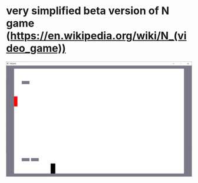 # very simplified beta version of N game (https://en.wikipedia.org/wiki/N_(video_game))

![Alt text](images/screenShot.PNG?raw=true "N game")